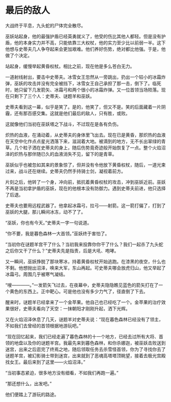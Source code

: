 # 最后的敌人
大战终于平息，九头蛇的尸体完全散尽。

巫妖站起身，他的最强护盾已经英勇就义了，他受的伤比其他人都轻。但是没有护盾，他的本身实力并不高，只能依靠三大权杖，他的实力至少比以前弱一半。这下他想与史蒂夫几人争夺起来会更加艰难。他们养好伤势，绝对都比他强。于是，他做了个决定。

站起身，缓慢举起黄昏权杖。相比之前，现在他是多么苍白无力。

一道射线射出，要击中史蒂夫。冰雪女王忽然从一旁跳出，扔出一个较小的冰霜炸弹，巫妖的攻击并没有完全被挡下，冰雪女王自己承担了那一击，倒下了。临死时，她只留下几发箭矢、冰霜弓和两个很小的冰霜炸弹。又一位首领当场陨落。现在只剩下了三个人：史蒂夫、谜题羊和巫妖。

史蒂夫看到这一幕，似乎是笑了。是的，他笑了，但又不是。笑的后面藏着一片阴霾，还有那百感交集。这就是他们最后的敌人，只有胜，或败。

这就像他们当初在巫妖塔之下战斗，不过现在是各有负伤。

炽热的血液，在涌动着，从史蒂夫的身体里飞出去。现在已是黄昏，那炽热的血液在天空中化作点点星光洒落下来，滋润着大地。被滴到的地方，无不长出翠绿的青草。几个粒子洒在史蒂夫的身上，随后伤势竟奇迹般开始恢复了一点。整个火焰沼泽的炽热与那伴随已久的血液消失不见，留下的是青草。

巫妖似乎也被忽如其来的景象惊了，但并没有令他放下黄昏权杖，随后，一道光束过来，战斗还在继续。史蒂夫仍然手持骑士剑，凝视着前方。

片刻之后，他转了一个身，冲向前，抵抗着黄昏权杖的攻击，冲到巫妖近前。巫妖不再是当初拿护盾的巫妖，现在的他根本没有防御力。遇到史蒂夫前进，他只选择了后退。

史蒂夫也要用远程武器了。他拿起冰霜弓，拉弓——射箭。这一箭打偏了，打到了巫妖的大腿，那儿瞬间冰冻，动不了了。

“巫妖，你也有今天。”史蒂夫一字一句说道。

“你不要，我是暮色森林一大首领。”巫妖终于害怕了。

“当初你在谜题羊宫干了什么？当初我来投靠你你干了什么？我们一起杀了九头蛇之后你又干了什么？”史蒂夫先是指责，后是大吼、咆哮。

又一瞬间，巫妖挣脱了那块寒冰，持着黄昏权杖开始逃跑。在漆黑的夜空，什么也不剩。他想抛出沼泽，唤来大军，东山再起。可史蒂夫哪会放虎归山，他又举起了冰霜弓。周围几乎被寒气凝结。

“嗖————。”一发箭矢飞过去，在夜幕中，史蒂夫隐隐瞧见蓝色的箭矢打在了一个黄色的东西上。正中靶心。可是他也没有多少力气了，径直倒了下去。

醒来时，谜题羊已经拿来了一个金苹果。他自己也已经吃了一个。金苹果的治疗效果很好，史蒂夫看向了天空：一抹朝阳才刚刚升起，洒下光辉。

又在火焰沼泽休息了几天，谜题羊对史蒂夫说：“现在暮色森林已经没有了领主，不如我们去曾经的首领根据地游玩吧。”

“现在回忆起来，我们已经走遍了暮色森林的十一个地方，已经去过所有大将、首领的地盘以及你的谜题羊宫。我最先来到暮色森林，和你杀娜迦，被巫妖击败送到迷宫，出来之后逛完了终焉之地，随后领取任务去杀雪怪首领，你为了寻找你去了谜题羊宫，被幻影骑士带到迷宫，出来就到了恶魂高塔塔顶眺望，接着去极光宫殿找女王。最后来到了这里——火焰沼泽。”

“当初事态紧迫，很多地方没有细看，不如我们再跑一遍。”

“那还想什么，出发吧。”

他们便踏上了游玩的路途。
